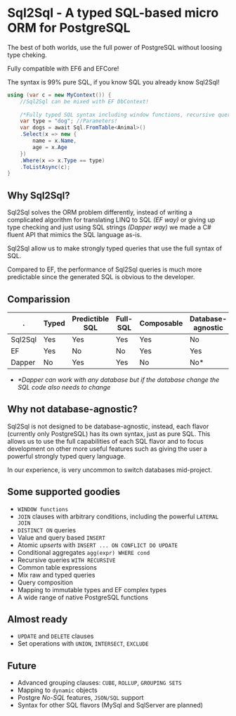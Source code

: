 # Sql2Sql - A typed SQL-based micro ORM for PostgreSQL
The best of both worlds, use the full power of PostgreSQL without loosing type cheking.

Fully compatible with EF6 and EFCore!

The syntax is 99% pure SQL, if you know SQL you already know Sql2Sql!

```c#
using (var c = new MyContext()) {
    //Sql2Sql can be mixed with EF DbContext!
    
    /*Fully typed SQL syntax including window functions, recursive queries, conditional aggregates and many more!*/
    var type = "dog"; //Parameters!
    var dogs = await Sql.FromTable<Animal>()
    .Select(x => new {
        name = x.Name,
        age = x.Age
    })
    .Where(x => x.Type == type)
    .ToListAsync(c);
}
```

## Why Sql2Sql?
Sql2Sql solves the ORM problem differently, instead of writing a complicated algorithm for translating LINQ to SQL *(EF way)* or giving up type checking and just using SQL strings *(Dapper way)* we made a C# fluent API that mimics the SQL language as-is.

Sql2Sql allow us to make strongly typed queries that use the full syntax of SQL.

Compared to EF, the performance of Sql2Sql queries is much more predictable since the generated SQL is obvious to the developer.

## Comparission 
.       |Typed      | Predictible SQL | Full-SQL | Composable  | Database-agnostic
--------|-----------|-----------------|----------|-------------|-------------------
Sql2Sql |   Yes     |  Yes            | Yes      | Yes         | No
EF      |   Yes     |  No             | No       | Yes         | Yes
Dapper  |   No      |  Yes            | Yes      | No          | No*

- *\*Dapper can work with any database but if the database change the SQL code also needs to change*

## Why not database-agnostic?
Sql2Sql is not designed to be database-agnostic, instead, each flavor (currently only PostgreSQL) has its own syntax, just as pure SQL.
This allows us to use the full capabilities of each SQL flavor and to focus development on other more useful features such as giving the user a powerful strongly typed query language.

In our experience, is very uncommon to switch databases mid-project.

## Some supported goodies
- `WINDOW functions`
- `JOIN` clauses with arbitrary conditions, including the powerful `LATERAL JOIN`
- `DISTINCT ON` queries
- Value and query based `INSERT`
- Atomic *upserts* with `INSERT ... ON CONFLICT DO UPDATE`
- Conditional aggregates `agg(expr) WHERE cond` 
- Recursive queries `WITH RECURSIVE`
- Common table expressions
- Mix raw and typed queries
- Query composition
- Mapping to immutable types and EF complex types
- A wide range of native PostgreSQL functions

## Almost ready
- `UPDATE` and `DELETE` clauses
- Set operations with `UNION`, `INTERSECT`, `EXCLUDE` 

## Future
- Advanced grouping clauses: `CUBE`, `ROLLUP`, `GROUPING SETS`
- Mapping to `dynamic` objects
- Postgre *No-SQL* features, `JSON/SQL` support
- Syntax for other SQL flavors (MySql and SqlServer are planned)